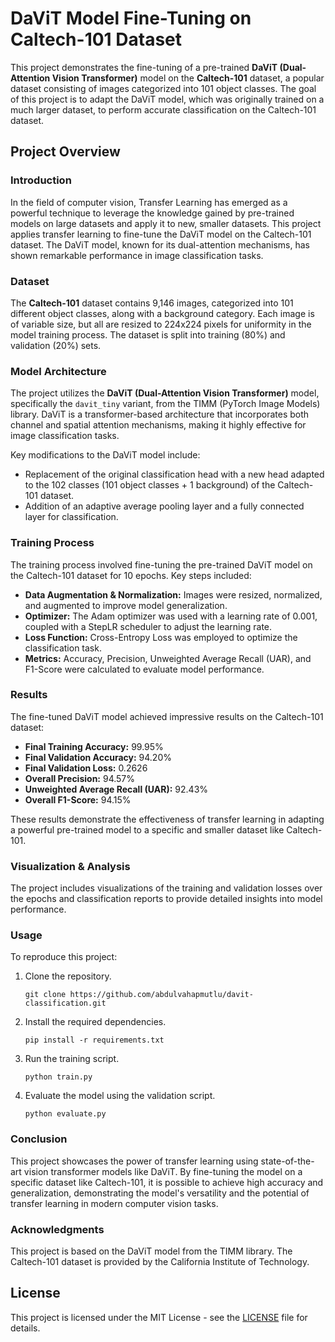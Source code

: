 # DaViT Model Fine-Tuning on Caltech-101 Dataset

This project demonstrates the fine-tuning of a pre-trained **DaViT (Dual-Attention Vision Transformer)** model on the **Caltech-101** dataset, a popular dataset consisting of images categorized into 101 object classes. The goal of this project is to adapt the DaViT model, which was originally trained on a much larger dataset, to perform accurate classification on the Caltech-101 dataset.

## Project Overview

### Introduction

In the field of computer vision, Transfer Learning has emerged as a powerful technique to leverage the knowledge gained by pre-trained models on large datasets and apply it to new, smaller datasets. This project applies transfer learning to fine-tune the DaViT model on the Caltech-101 dataset. The DaViT model, known for its dual-attention mechanisms, has shown remarkable performance in image classification tasks.

### Dataset

The **Caltech-101** dataset contains 9,146 images, categorized into 101 different object classes, along with a background category. Each image is of variable size, but all are resized to 224x224 pixels for uniformity in the model training process. The dataset is split into training (80%) and validation (20%) sets.

### Model Architecture

The project utilizes the **DaViT (Dual-Attention Vision Transformer)** model, specifically the `davit_tiny` variant, from the TIMM (PyTorch Image Models) library. DaViT is a transformer-based architecture that incorporates both channel and spatial attention mechanisms, making it highly effective for image classification tasks.

Key modifications to the DaViT model include:
- Replacement of the original classification head with a new head adapted to the 102 classes (101 object classes + 1 background) of the Caltech-101 dataset.
- Addition of an adaptive average pooling layer and a fully connected layer for classification.

### Training Process

The training process involved fine-tuning the pre-trained DaViT model on the Caltech-101 dataset for 10 epochs. Key steps included:

- **Data Augmentation & Normalization:** Images were resized, normalized, and augmented to improve model generalization.
- **Optimizer:** The Adam optimizer was used with a learning rate of 0.001, coupled with a StepLR scheduler to adjust the learning rate.
- **Loss Function:** Cross-Entropy Loss was employed to optimize the classification task.
- **Metrics:** Accuracy, Precision, Unweighted Average Recall (UAR), and F1-Score were calculated to evaluate model performance.

### Results

The fine-tuned DaViT model achieved impressive results on the Caltech-101 dataset:

- **Final Training Accuracy:** 99.95%
- **Final Validation Accuracy:** 94.20%
- **Final Validation Loss:** 0.2626
- **Overall Precision:** 94.57%
- **Unweighted Average Recall (UAR):** 92.43%
- **Overall F1-Score:** 94.15%

These results demonstrate the effectiveness of transfer learning in adapting a powerful pre-trained model to a specific and smaller dataset like Caltech-101.

### Visualization & Analysis

The project includes visualizations of the training and validation losses over the epochs and classification reports to provide detailed insights into model performance.

### Usage

To reproduce this project:

1. Clone the repository.
   ```
   git clone https://github.com/abdulvahapmutlu/davit-classification.git
   ```
2. Install the required dependencies.
   ```
   pip install -r requirements.txt
   ```
3. Run the training script.
   ```
   python train.py
   ```
4. Evaluate the model using the validation script.
   ```
   python evaluate.py
   ```

### Conclusion

This project showcases the power of transfer learning using state-of-the-art vision transformer models like DaViT. By fine-tuning the model on a specific dataset like Caltech-101, it is possible to achieve high accuracy and generalization, demonstrating the model's versatility and the potential of transfer learning in modern computer vision tasks.

### Acknowledgments

This project is based on the DaViT model from the TIMM library. The Caltech-101 dataset is provided by the California Institute of Technology.

## License

This project is licensed under the MIT License - see the [LICENSE](LICENSE) file for details.
